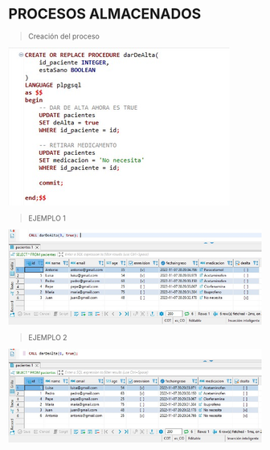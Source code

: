 <h1> PROCESOS ALMACENADOS </h1>

>   Creación del proceso

![This is an image](https://github.com/c12m07/stored_procedures/blob/main/procedimientoCreado.jpg)


>   EJEMPLO 1

![This is an image](https://github.com/c12m07/stored_procedures/blob/main/ejemplo1.jpg)


>   EJEMPLO 2

![This is an image](https://github.com/c12m07/stored_procedures/blob/main/ejemplo2.jpg)
